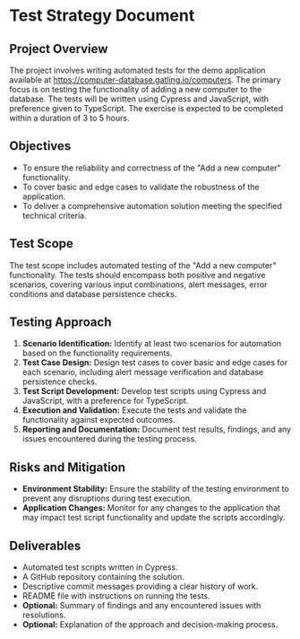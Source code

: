 # Test Strategy Document

## Project Overview

The project involves writing automated tests for the demo application available at <https://computer-database.gatling.io/computers>.
The primary focus is on testing the functionality of adding a new computer to the database. The tests will be written using
Cypress and JavaScript, with preference given to TypeScript. The exercise is expected to be completed within a duration of 3 to 5 hours.

## Objectives

- To ensure the reliability and correctness of the "Add a new computer" functionality.
- To cover basic and edge cases to validate the robustness of the application.
- To deliver a comprehensive automation solution meeting the specified technical criteria.

## Test Scope

The test scope includes automated testing of the "Add a new computer" functionality. The tests should encompass both
positive and negative scenarios, covering various input combinations, alert messages, error conditions and database persistence checks.

## Testing Approach

1. **Scenario Identification:** Identify at least two scenarios for automation based on the functionality requirements.
2. **Test Case Design:** Design test cases to cover basic and edge cases for each scenario, including alert message verification and database persistence checks.
3. **Test Script Development:** Develop test scripts using Cypress and JavaScript, with a preference for TypeScript.
4. **Execution and Validation:** Execute the tests and validate the functionality against expected outcomes.
5. **Reporting and Documentation:** Document test results, findings, and any issues encountered during the testing process.

## Risks and Mitigation

- **Environment Stability:** Ensure the stability of the testing environment to prevent any disruptions during test execution.
- **Application Changes:** Monitor for any changes to the application that may impact test script functionality and update the scripts accordingly.

## Deliverables

- Automated test scripts written in Cypress.
- A GitHub repository containing the solution.
- Descriptive commit messages providing a clear history of work.
- README file with instructions on running the tests.
- **Optional:** Summary of findings and any encountered issues with resolutions.
- **Optional:** Explanation of the approach and decision-making process.
